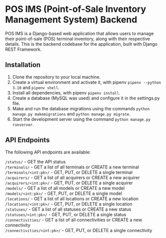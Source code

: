 # POS IMS (Point-of-Sale Inventory Management System) Backend

POS IMS is a Django-based web application that allows users to manage their point-of-sale (POS) terminal inventory, along with their respective details. This is the backend codebase for the application, built with Django REST Framework.

## Installation

1. Clone the repository to your local machine.
2. Create a virtual environment and activate it, with pipenv `pipenv --python 3.10` and `pipenv shell`.
3. Install all dependencies, with pipenv `pipenv install`.
4. Create a database (MySQL was used) and configure it in the settings.py file.
5. Make and run the database migrations using the commands `python manage.py makemigrations` and `python manage.py migrate`.
6. Start the development server using the command `python manage.py runserver`.

## API Endpoints

The following API endpoints are available:

`/status/` - GET the API status <br>
`/terminals/` - GET a list of all terminals or CREATE a new terminal <br>
`/terminals/<int:pk>/` - GET, PUT, or DELETE a single terminal <br>
`/acquirers/` - GET a list of all acquirers or CREATE a new acquirer <br>
`/acquirers/<int:pk>/` - GET, PUT, or DELETE a single acquirer <br>
`/models/` - GET a list of all models or CREATE a new model <br>
`/models/<int:pk>/` - GET, PUT, or DELETE a single model <br>
`/locations/` - GET a list of all locations or CREATE a new location <br>
`/locations/<int:pk>/` - GET, PUT, or DELETE a single location <br>
`/statuses/` - GET a list of all statuses or CREATE a new status <br>
`/statuses/<int:pk>/` - GET, PUT, or DELETE a single status <br>
`/connectivities/` - GET a list of all connectivities or CREATE a new connectivity <br>
`/connectivities/<int:pk>/` - GET, PUT, or DELETE a single connectivity <br>
